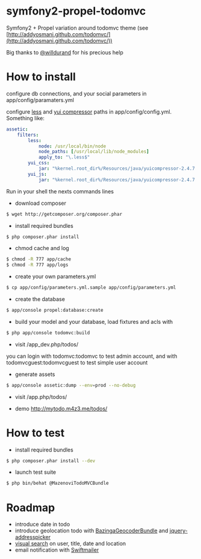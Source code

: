 symfony2-propel-todomvc
=======================

Symfony2 + Propel variation around todomvc theme (see [http://addyosmani.github.com/todomvc/](http://addyosmani.github.com/todomvc/))

Big thanks to [@willdurand](https://github.com/willdurand) for his precious help

# How to install

configure db connections, and your social parameters in app/config/paramaters.yml

configure [less](https://github.com/phiamo/MopaBootstrapBundle/blob/master/Resources/doc/less-installation.md) and [yui compressor](http://yuilibrary.com/download/yuicompressor/) paths in app/config/config.yml. Something like:


``` yml
assetic:
    filters:
        less:
            node: /usr/local/bin/node
            node_paths: [/usr/local/lib/node_modules]
            apply_to: "\.less$"
        yui_css:
            jar: "%kernel.root_dir%/Resources/java/yuicompressor-2.4.7.jar"
        yui_js:
            jar: "%kernel.root_dir%/Resources/java/yuicompressor-2.4.7.jar"
```

Run in your shell the nexts commands lines

* download composer

``` bash
$ wget http://getcomposer.org/composer.phar
```

* install required bundles

``` bash
$ php composer.phar install
```

* chmod cache and log

``` bash
$ chmod -R 777 app/cache
$ chmod -R 777 app/logs
```

* create your own parameters.yml

``` bash
$ cp app/config/parameters.yml.sample app/config/parameters.yml
```

* create the database 

``` bash
$ app/console propel:database:create
```

* build your model and your database, load fixtures and acls with

``` bash
$ php app/console todomvc:build
```

* visit /app_dev.php/todos/

you can login with todomvc:todomvc to test admin account, and with todomvcguest:todomvcguest to test simple user account

* generate assets

``` bash
$ app/console assetic:dump --env=prod --no-debug
```

* visit /app.php/todos/

* demo http://mytodo.m4z3.me/todos/

# How to test

* install required bundles

``` bash
$ php composer.phar install --dev
```

* launch test suite

``` bash
$ php bin/behat @MazenoviTodoMVCBundle
```

# Roadmap

* introduce date in todo
* introduce geolocation todo with [BazingaGeocoderBundle](https://github.com/willdurand/BazingaGeocoderBundle) and [jquery-addresspicker](git://github.com/sgruhier/jquery-addresspicker.git)
* [visual search](http://documentcloud.github.com/visualsearch/) on user, title, date and location
* email notification with [Swiftmailer](https://github.com/symfony/SwiftmailerBundle)